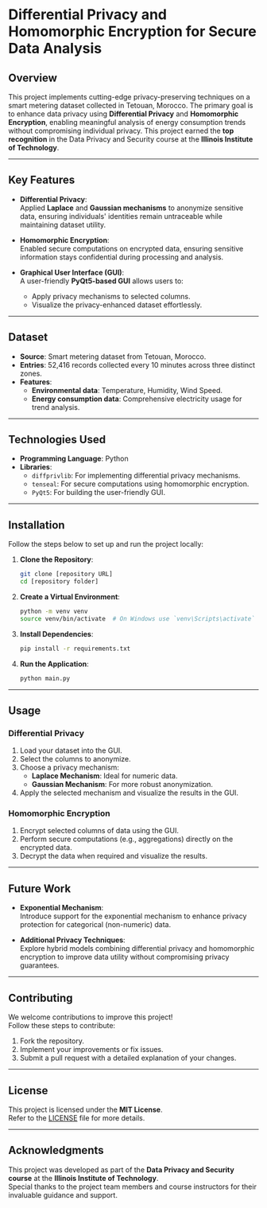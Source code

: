 # **Differential Privacy and Homomorphic Encryption for Secure Data Analysis**

## **Overview**
This project implements cutting-edge privacy-preserving techniques on a smart metering dataset collected in Tetouan, Morocco. The primary goal is to enhance data privacy using **Differential Privacy** and **Homomorphic Encryption**, enabling meaningful analysis of energy consumption trends without compromising individual privacy. This project earned the **top recognition** in the Data Privacy and Security course at the **Illinois Institute of Technology**.

---

## **Key Features**

- **Differential Privacy**:  
  Applied **Laplace** and **Gaussian mechanisms** to anonymize sensitive data, ensuring individuals' identities remain untraceable while maintaining dataset utility.  

- **Homomorphic Encryption**:  
  Enabled secure computations on encrypted data, ensuring sensitive information stays confidential during processing and analysis.  

- **Graphical User Interface (GUI)**:  
  A user-friendly **PyQt5-based GUI** allows users to:
  - Apply privacy mechanisms to selected columns.
  - Visualize the privacy-enhanced dataset effortlessly.

---

## **Dataset**

- **Source**: Smart metering dataset from Tetouan, Morocco.
- **Entries**: 52,416 records collected every 10 minutes across three distinct zones.
- **Features**:
  - **Environmental data**: Temperature, Humidity, Wind Speed.
  - **Energy consumption data**: Comprehensive electricity usage for trend analysis.

---

## **Technologies Used**

- **Programming Language**: Python  
- **Libraries**:
  - `diffprivlib`: For implementing differential privacy mechanisms.
  - `tenseal`: For secure computations using homomorphic encryption.
  - `PyQt5`: For building the user-friendly GUI.

---

## **Installation**

Follow the steps below to set up and run the project locally:

1. **Clone the Repository**:
   ```bash
   git clone [repository URL]
   cd [repository folder]
   ```

2. **Create a Virtual Environment**:
   ```bash
   python -m venv venv
   source venv/bin/activate  # On Windows use `venv\Scripts\activate`
   ```

3. **Install Dependencies**:
   ```bash
   pip install -r requirements.txt
   ```

4. **Run the Application**:
   ```bash
   python main.py
   ```

---

## **Usage**

### **Differential Privacy**
1. Load your dataset into the GUI.  
2. Select the columns to anonymize.  
3. Choose a privacy mechanism:
   - **Laplace Mechanism**: Ideal for numeric data.
   - **Gaussian Mechanism**: For more robust anonymization.  
4. Apply the selected mechanism and visualize the results in the GUI.

### **Homomorphic Encryption**
1. Encrypt selected columns of data using the GUI.  
2. Perform secure computations (e.g., aggregations) directly on the encrypted data.  
3. Decrypt the data when required and visualize the results.  

---

## **Future Work**

- **Exponential Mechanism**:  
  Introduce support for the exponential mechanism to enhance privacy protection for categorical (non-numeric) data.  

- **Additional Privacy Techniques**:  
  Explore hybrid models combining differential privacy and homomorphic encryption to improve data utility without compromising privacy guarantees.

---

## **Contributing**

We welcome contributions to improve this project!  
Follow these steps to contribute:
1. Fork the repository.  
2. Implement your improvements or fix issues.  
3. Submit a pull request with a detailed explanation of your changes.

---

## **License**

This project is licensed under the **MIT License**.  
Refer to the [LICENSE](LICENSE.md) file for more details.

---

## **Acknowledgments**

This project was developed as part of the **Data Privacy and Security course** at the **Illinois Institute of Technology**.  
Special thanks to the project team members and course instructors for their invaluable guidance and support.
